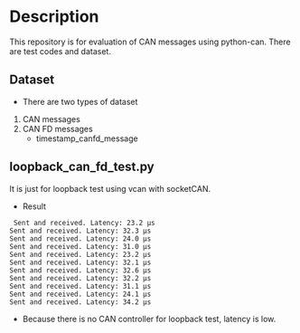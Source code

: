 # Description
This repository is for evaluation of CAN messages using python-can.
There are test codes and dataset.

## Dataset
- There are two types of dataset
1. CAN messages
2. CAN FD messages
   - timestamp_canfd_message
## loopback_can_fd_test.py
It is just for loopback test using vcan with socketCAN.
- Result
```Sent and received. Latency: 31.7 μs
 Sent and received. Latency: 23.2 μs
Sent and received. Latency: 32.3 μs
Sent and received. Latency: 24.0 μs
Sent and received. Latency: 31.0 μs
Sent and received. Latency: 23.2 μs
Sent and received. Latency: 32.1 μs
Sent and received. Latency: 32.6 μs
Sent and received. Latency: 32.2 μs
Sent and received. Latency: 31.1 μs
Sent and received. Latency: 24.1 μs
Sent and received. Latency: 34.2 μs
```

- Because there is no CAN controller for loopback test, latency is low.
